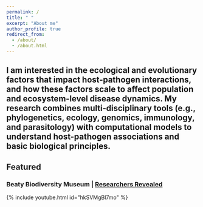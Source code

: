 ```yaml
---
permalink: /
title: " "
excerpt: "About me"
author_profile: true
redirect_from:
  - /about/
  - /about.html
---
```


<h2> I am interested in the ecological and evolutionary factors that impact host-pathogen interactions, and how these factors scale to affect population and ecosystem-level disease dynamics. My research combines multi-disciplinary tools (e.g., phylogenetics, ecology, genomics, immunology, and parasitology) with computational models to understand host-pathogen associations and basic biological principles. </h2>


<h2> Featured </h2>

### Beaty Biodiversity Museum | [Researchers Revealed](https://explore.beatymuseum.ubc.ca/researchers-revealed/)

{% include youtube.html id="hkSVMgBl7mo" %}
